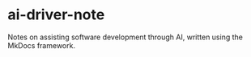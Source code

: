 # ai-driver-note
Notes on assisting software development through AI, written using the MkDocs framework.
